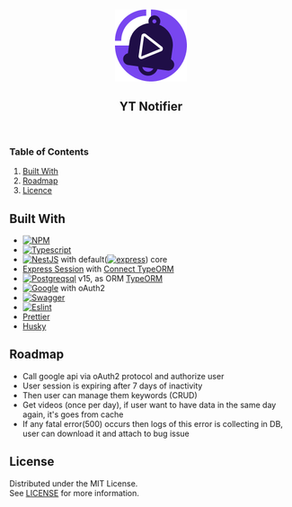 <div>

<br/>
<p align="center">
    <img src="../react-app/public/logo-128.png" alt="Logo">
</p>

<h2 align="center">YT Notifier</h2>
</div>

<br/>

<h3>Table of Contents</h3>
  <ol>
    <li><a href="#built-with">Built With</a></li>
    <li><a href="#roadmap">Roadmap</a></li>
    <li><a href="#licence">Licence</a></li>
  </ol>

## Built With

* [![NPM][npm-shield]][npm-url]
* [![Typescript][typescript-shield]][typescript-url]
* [![NestJS][nestjs-shield]][nestjs-url] with default([![express][expressjs-shield]][expressjs-url]) core
* [Express Session](https://github.com/expressjs/session)
  with [Connect TypeORM](https://www.npmjs.com/package/connect-typeorm)
* [![Postgreqsql][postgresql-shield]][postgresql-url] v15, as ORM [TypeORM](https://typeorm.io/)
* [![Google][google-shield]][google-url] with oAuth2
* [![Swagger][swagger-shield]][swagger-url]
* [![Eslint][eslint-shield]][eslint-url]
* [Prettier](https://prettier.io)
* [Husky](https://typicode.github.io/husky)

## Roadmap

- Call google api via oAuth2 protocol and authorize user
- User session is expiring after 7 days of inactivity
- Then user can manage them keywords (CRUD)
- Get videos (once per day), if user want to have data in the same day again, it's goes from cache
- If any fatal error(500) occurs then logs of this error is collecting in DB, user can download it and attach to bug
  issue

## License

Distributed under the MIT License.
<br/>
See [LICENSE](https://github.com/PatrykKuniczak/YT_Search_Plugin/blob/main/LICENCE) for more information.

<!-- MARKDOWN LINKS & IMAGES -->

[npm-shield]: https://img.shields.io/badge/NPM-%23CB3837.svg?style=for-the-badge&logo=npm&logoColor=white

[npm-url]: https://www.npmjs.com/

[typescript-shield]: https://img.shields.io/badge/Typescript-3178C6?style=flat-square&logo=typescript&logoColor=white

[typescript-url]: https://www.typescriptlang.org/

[postgresql-shield]:https://img.shields.io/badge/postgres-%23316192.svg?style=for-the-badge&logo=postgresql&logoColor=white

[postgresql-url]: https://www.postgresql.org/about/news/postgresql-15-released-2526/

[nestjs-shield]: https://img.shields.io/badge/nestjs-%23E0234E.svg?style=for-the-badge&logo=nestjs&logoColor=white

[nestjs-url]: https://nestjs.com

[expressjs-shield]: https://img.shields.io/badge/express.js-%23404d59.svg?style=for-the-badge&logo=express&logoColor=%2361DAFB

[expressjs-url]: https://expressjs.com

[google-shield]: https://img.shields.io/badge/google-4285F4?style=for-the-badge&logo=google&logoColor=white

[google-url]: https://developers.google.com/identity/protocols/oauth2

[swagger-shield]: https://img.shields.io/badge/-Swagger-%23Clojure?style=for-the-badge&logo=swagger&logoColor=white

[swagger-url]: https://swagger.io/

[eslint-url]: https://eslint.org/

[eslint-shield]: https://img.shields.io/badge/ESLint-4B3263?style=for-the-badge&logo=eslint&logoColor=white
